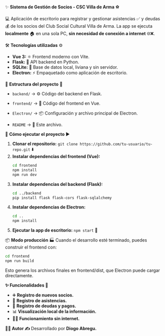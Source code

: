 ✨ **Sistema de Gestión de Socios - CSC Villa de Arma** ⚽️

💻 Aplicación de escritorio para registrar y gestionar asistencias ✅ y deudas 💰 de los socios del Club Social Cultural Villa de Arma. La app se ejecuta **localmente** 🏠 en una sola PC, **sin necesidad de conexión a internet** 🌐❌.

🛠️ **Tecnologías utilizadas** ⚙️
* **Vue 3:** ⚛️ Frontend moderno con Vite.
* **Flask:** 🐍 API backend en Python.
* **SQLite:** 💾 Base de datos local, liviana y sin servidor.
* **Electron:** ⚡ Empaquetado como aplicación de escritorio.


📂 **Estructura del proyecto** 🌳
* `backend/` → ⚙️ Código del backend en Flask.
* `frontend/` → 🎨 Código del frontend en Vue.
* `Electron/` → 📦 Configuración y archivo principal de Electron.

* `README` → 📄 Este archivo.

🚀 **Cómo ejecutar el proyecto** ▶️
1.  **Clonar el repositorio:** `git clone https://github.com/tu-usuario/tu-repo.git` ⬇️
2.  **Instalar dependencias del frontend (Vue):**
    ```bash
    cd frontend
    npm install
    npm run dev
    ```
3.  **Instalar dependencias del backend (Flask):**
    ```bash
    cd ../backend
    pip install flask flask-cors flask-sqlalchemy
    ```
4.  **Instalar dependencias de Electron:**
    ```bash
    cd ..
    npm install
    ```
5.  **Ejecutar la app de escritorio:** `npm start` 🚀

📦 **Modo producción** 🏭
Cuando el desarrollo esté terminado, puedes construir el frontend con:

```bash
cd frontend
npm run build
```

Esto genera los archivos finales en frontend/dist, que Electron puede cargar directamente.

**✨ Funcionalidades 🌟**

- ➕ **Registro de nuevos socios.**
- 🚶 **Registro de asistencias.**
- 💸 **Registro de deudas y pagos.**
- 📊 **Visualización local de la información.**
- 📶❌ **Funcionamiento sin internet.**

**👨‍💻 Autor ✍️**
Desarrollado por **Diogo Abregu.**






